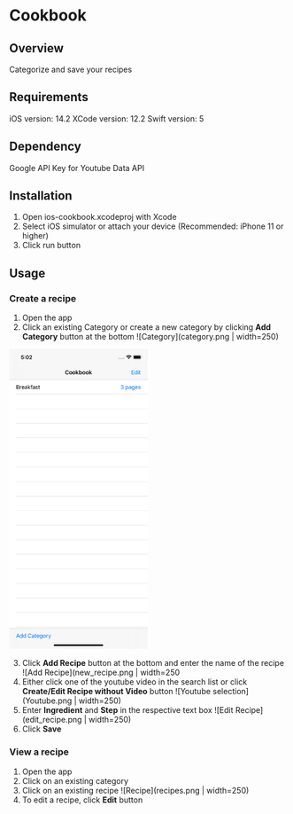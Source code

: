 #  Cookbook


## Overview

Categorize and save your recipes



## Requirements

iOS version: 14.2
XCode version: 12.2
Swift version: 5

## Dependency

Google API Key for Youtube Data API

## Installation

1. Open ios-cookbook.xcodeproj with Xcode
2. Select iOS simulator or attach your device (Recommended: iPhone 11 or higher)
3. Click run button

## Usage

### Create a recipe
1. Open the app
2. Click an existing Category or create a new category by clicking **Add Category** button at the bottom
![Category](category.png | width=250)
<img src="category.png" width="250" />

3. Click **Add Recipe** button at the bottom and enter the name of the recipe
![Add Recipe](new_recipe.png | width=250
4. Either click one of the youtube video in the search list or click **Create/Edit Recipe without Video** button
![Youtube selection](Youtube.png | width=250)
5. Enter **Ingredient** and **Step** in the respective text box
![Edit Recipe](edit_recipe.png | width=250)
6. Click **Save**

### View a recipe
1. Open the app
2. Click on an existing category 
3. Click on an existing recipe
![Recipe](recipes.png | width=250)
4. To edit a recipe, click **Edit** button


